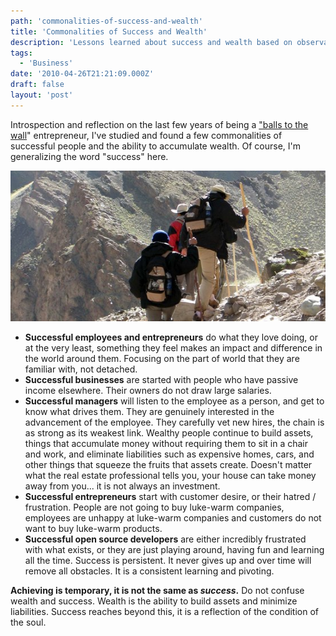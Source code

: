 ```yaml
---
path: 'commonalities-of-success-and-wealth'
title: 'Commonalities of Success and Wealth'
description: 'Lessons learned about success and wealth based on observation.'
tags:
  - 'Business'
date: '2010-04-26T21:21:09.000Z'
draft: false
layout: 'post'
---
```


Introspection and reflection on the last few years of being a ["balls to the wall](http://en.wiktionary.org/wiki/balls_to_the_wall)" entrepreneur, I've studied and found a few commonalities of successful people and the ability to accumulate wealth. Of course, I'm generalizing the word "success" here.

![](./mountain-hike.jpg)

- **Successful employees and entrepreneurs** do what they love doing, or at the very least, something they feel makes an impact and difference in the world around them. Focusing on the part of world that they are familiar with, not detached.
- **Successful businesses** are started with people who have passive income elsewhere. Their owners do not draw large salaries.
- **Successful managers** will listen to the employee as a person, and get to know what drives them. They are genuinely interested in the advancement of the employee. They carefully vet new hires, the chain is as strong as its weakest link. Wealthy people continue to build assets, things that accumulate money without requiring them to sit in a chair and work, and eliminate liabilities such as expensive homes, cars, and other things that squeeze the fruits that assets create. Doesn't matter what the real estate professional tells you, your house can take money away from you... it is not always an investment.
- **Successful entrepreneurs** start with customer desire, or their hatred / frustration. People are not going to buy luke-warm companies, employees are unhappy at luke-warm companies and customers do not want to buy luke-warm products.
- **Successful open source developers** are either incredibly frustrated with what exists, or they are just playing around, having fun and learning all the time. Success is persistent. It never gives up and over time will remove all obstacles. It is a consistent learning and pivoting.

**Achieving is temporary, it is not the same as _success_.** Do not confuse wealth and success. Wealth is the ability to build assets and minimize liabilities. Success reaches beyond this, it is a reflection of the condition of the soul.
